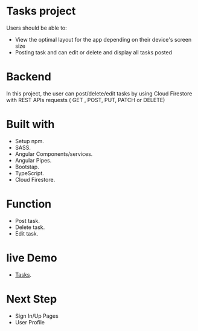 # Tasks project 

Users should be able to:

- View the optimal layout for the app depending on their device's screen size
- Posting task and can edit or delete and display all tasks posted 

# Backend 
In this project, the user can post/delete/edit tasks by using Cloud Firestore with REST APIs requests ( GET , POST, PUT, PATCH or DELETE) 

# Built with 
- Setup npm. 
- SASS.
- Angular Components/services.
- Angular Pipes. 
- Bootstap.
- TypeScript.
- Cloud Firestore.

# Function 
- Post task.
- Delete task.
- Edit task.

# live Demo

- [Tasks](https://zainabadel501.github.io/tasks/).

# Next Step 
- Sign In/Up Pages 
- User Profile 











 









 
